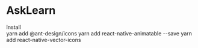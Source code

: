 # AskLearn
Install<br>
yarn add @ant-design/icons
yarn add react-native-animatable --save
yarn add react-native-vector-icons
